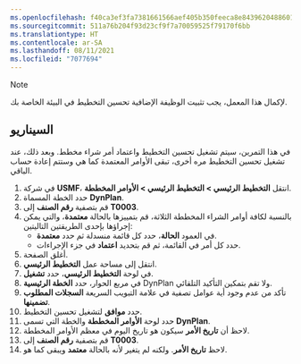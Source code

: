 ```yaml
---
ms.openlocfilehash: f40ca3ef3fa7381661566aef405b350feeca8e8439620488601cbf914240f387
ms.sourcegitcommit: 511a76b204f93d23cf9f7a70059525f79170f6bb
ms.translationtype: HT
ms.contentlocale: ar-SA
ms.lasthandoff: 08/11/2021
ms.locfileid: "7077694"
---
```

> [!NOTE]
> لإكمال هذا المعمل، يجب تثبيت الوظيفة الإضافية تحسين التخطيط في البيئة الخاصة بك. 

## <a name="scenario"></a>السيناريو
في هذا التمرين، سيتم تشغيل تحسين التخطيط واعتماد أمر شراء مخطط. وبعد ذلك، عند تشغيل تحسين التخطيط مره أخرى، تبقى الأوامر المعتمدة كما هي وستتم إعادة حساب الباقي. 

1.  في شركة **USMF**، انتقل **التخطيط الرئيسي > التخطيط الرئيسي > الأوامر المخططة**.
2.  حدد الخطة المسماة **DynPlan**.
3.  قم بتصفية **رقم الصنف** إلى **T0003**.
4.  بالنسبة لكافة أوامر الشراء المخططة الثلاثة، قم بتمييزها بالحالة **معتمدة**، والتي يمكن إجراؤها بإحدى الطريقتين التاليتين:
    - في العمود **الحالة**، حدد كل قائمة منسدلة ثم حدد **معتمدة**.
    - حدد كل أمر في القائمة، ثم قم بتحديد **اعتماد** في جزء الإجراءات.
5.  أغلق الصفحة.
6.  انتقل إلى مساحة عمل **التخطيط الرئيسي**.
7.  في لوحة **التخطيط الرئيسي**، حدد **تشغيل**. 
8.  في مربع الحوار، حدد **الخطة الرئيسية** DynPlan ولا تقم بتمكين التأكيد التلقائي.
9.  تأكد من عدم وجود أية عوامل تصفية في علامة التبويب السريعة **السجلات المطلوب تضمينها**. 
10. حدد **موافق** لتشغيل تحسين التخطيط.
11. حدد لوحة **الأوامر المخططة** والخطة التي تسمى **DynPlan**. 
12. لاحظ أن **تاريخ الأمر** سيكون هو تاريخ اليوم في معظم الأوامر المخططة.
13. قم بتصفية **رقم الصنف** إلى **T0003**.
14. لاحظ **تاريخ الأمر**. ولكنه لم يتغير لأنه بالحالة **معتمد** ويبقى كما هو. 

